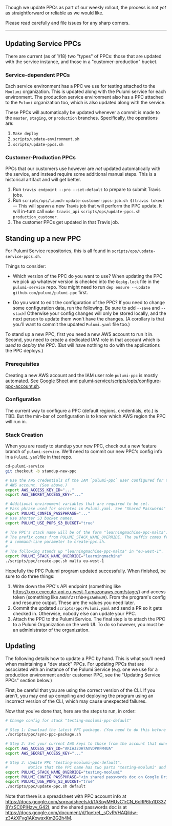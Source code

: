 Though we update PPCs as part of our weekly rollout, the process is not *yet* as straightforward or reliable as we would like.

Please read carefully and file issues for any sharp corners.

---

## Updating Service PPCs

There are current (as of 1/18) two "types" of PPCs: those that are updated with the service instance, and those in a "customer-production" bucket.

### Service-dependent PPCs

Each service environment has a PPC we use for testing attached to the `Moolumi` organization. This is updated along with the Pulumi service for each environment. The production service environment also has a PPC attached to the `Pulumi` organization too, which is also updated along with the service.

These PPCs will automatically be updated whenever a commit is made to the `master`, `staging`, or `production` branches. Specifically, the operations are:

1. `Make deploy`
1. `scripts/update-environment.sh`
1. `scripts/update-ppcs.sh`

### Customer-Production PPCs

PPCs that our customers use however are _not_ updated automatically with the service, and instead require some additional manual steps. This is a historical artifact and will get better.

1. Run `travis endpoint --pro --set-default` to prepare to submit Travis jobs.
2. Run `scripts/ops/launch-update-customer-ppcs-job.sh $(travis token)` -- This will spawn a new Travis job that will perform the PPC update. It will in-turn call `make travis_api`  `scripts/ops/update-ppcs.sh production_customer`.
3. The customer PPCs get updated in that Travis job.

## Standing up a new PPC

For Pulumi Service repositories, this is all found in `scripts/ops/update-service-ppcs.sh`.

Things to consider:

- Which version of the PPC do you want to use? When updating the PPC we pick up whatever version is checked into the `Gopkg.lock` file in the `pulumi-service` repo. You might need to run `dep ensure --update github.com/pulumi/pulumi-ppc` first.

- Do you want to edit the configuration of the PPC? If you need to change some configuration data, run the following. Be sure to add `--save` and `--stack`! Otherwise your config changes will only be stored locally, and the next person to update them won't have the changes. (A corollary is that you'll want to commit the updated `Pulumi.yaml` file too.)

To stand up a new PPC, first you need a new AWS account to run it in. Second, you need to create a dedicated IAM role in that account which is _used to deploy the PPC_. (But will have nothing to do with the applications the PPC deploys.)

### Prerequisites

Creating a new AWS account and the IAM user role `pulumi-ppc` is mostly automated. See [Google Sheet](https://docs.google.com/spreadsheets/d/1ASpyMHUvC1rCN_6cRP6tq1D3378YzSC0PlHzvv_G42I/edit?ts=5a1c642f#gid=840536896) and [pulumi-service/scripts/opts/configure-ppc-account.sh](https://github.com/pulumi/pulumi-service/blob/master/scripts/ops/configure-ppc-account.sh).

### Configuration

The current way to configure a PPC (default regions, credentials, etc.) is TBD. But the min-bar of configuration is to know which AWS region the PPC will run in.

### Stack Creation

When you are ready to standup your new PPC, check out a new feature branch of `pulumi-service`. We'll need to commit our new PPC's config info in a `Pulumi.yaml`file in that repo.

```bash
cd-pulumi-service
git checkout -b standup-new-ppc

# Use the AWS credentials of the IAM `pulumi-ppc` user configured for the PPC's containing
# AWS account. (See above.)
export AWS_ACCESS_KEY_ID="..."
export AWS_SECRET_ACCESS_KEY="..."

# Additional environment variables that are required to be set.
# Pass phrase used for secretes in Pulumi.yaml. See "Shared Passwords" doc on Google Drive.
export PULUMI_CONFIG_PASSPHRASE="..."
# Use shorter S3 bucket names.
export PULUMI_USE_POPS_S3_BUCKET="true"

# The PPC's stack name will be of the form "learningmachine-ppc-malta".
# The prefix comes from PULUMI_STACK_NAME_OVERRIDE. The suffix comes from
# a command-line parameter to create-ppc.sh.
#
# The following stands up "learningmachine-ppc-malta" in "eu-west-1".
export PULUMI_STACK_NAME_OVERRIDE="learningmachine"
./scripts/ppc/create-ppc.sh malta eu-west-1
```

Hopefully the PPC Pulumi program updated successfully. When finished, be sure to do three things:

1. Write down the PPC's API endpoint (something like https://xxxx.execute-api.eu-west-1.amazonaws.com/stage/) and access token (something like `AWUhfZ7tfdHFgZAAhmU9`). From the program's config and resource output. These are the values you need later.
2. Commit the updated `scripts/ppc/Pulumi.yaml` and send a PR so it gets checked in. Otherwise, nobody else can update your PPC.
3. Attach the PPC to the Pulumi Service. The final step is to attach the PPC to a Pulumi Organization on the web UI. To do so however, you must be an administrator of the organization.

## Updating

The following details how to update a PPC by hand. This is what you'll need when maintaining a "dev stack" PPCs. For updating PPCs that are associated with an instance of the Pulumi Service (e.g. one we use for a production environment and/or customer PPC, see the "Updating Service PPCs" section below.)

First, be careful that you are using the correct version of the CLI.  If you aren't, you may end up compiling and deploying the program using an incorrect version of the CLI, which may cause unexpected failures.

Now that you've done that, here are the steps to run, in order:

```bash
# Change config for stack "testing-moolumi-ppc-default"

# Step 1: Download the latest PPC package. (You need to do this before changing the AWS creds.)
./scripts/ppc/sync-ppc-package.sh

# Step 2: Set your current AWS keys to those from the account that owns the PPC.
export AWS_ACCESS_KEY_ID="AKIAJ2OH7AXVDPKFM4UA"
export AWS_SECRET_ACCESS_KEY="..."

# Step 3: Update PPC "testing-moolumi-ppc-default".
#         Notice that the PPC name has two parts "testing-moolumi" and PPC suffix "default":
export PULUMI_STACK_NAME_OVERRIDE="testing-moolumi"
export PULUMI_CONFIG_PASSPHRASE="<in shared passwords doc on Google Drive>"
export PULUMI_USE_POPS_S3_BUCKET="true"
./scripts/ppc/update-ppc.sh default
```

Note that there is a spreadsheet with PPC account info at https://docs.google.com/spreadsheets/d/1ASpyMHUvC1rCN_6cRP6tq1D3378YzSC0PlHzvv_G42I, and the shared passwords doc is at https://docs.google.com/document/d/1qetreL_sCvRVHAQildw-z3AkXFvg1AKowsxKm2G2h4M.
